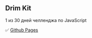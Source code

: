 ## Drim Kit
1 из 30 дней челленджа по JavaScript 


 ✅ [Github Pages](https://vishnevetskayasasha.github.io/JavaScript-30days-challenge/01%20-%20JavaScript%20Drum%20Kit/)


